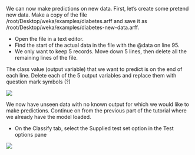 We can now make predictions on new data. First, let’s create some pretend new data. Make a
copy of the file /root/Desktop/weka/examples/diabetes.arff and save it as /root/Desktop/weka/examples/diabetes-new-data.arff.
- Open the file in a text editor.
- Find the start of the actual data in the file with the @data on line 95.
- We only want to keep 5 records. Move down 5 lines, then delete all the remaining lines of
the file.

The class value (output variable) that we want to predict is on the end of each line. Delete
each of the 5 output variables and replace them with question mark symbols (?)

![](https://github.com/fenago/katacoda-scenarios/raw/master/machine-learning-mastery-weka/machine-learning-mastery-weka-chapter-22/steps/images/133.png)

We now have unseen data with no known output for which we would like to make predictions.
Continue on from the previous part of the tutorial where we already have the model loaded.

- On the Classify tab, select the Supplied test set option in the Test options pane

![](https://github.com/fenago/katacoda-scenarios/raw/master/machine-learning-mastery-weka/machine-learning-mastery-weka-chapter-22/steps/images/134.png)
